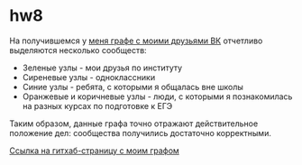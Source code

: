 # hw8
На получившемся у [меня графе с моими друзьями ВК](https://github.com/lerakhorosheva/hw8/blob/master/graph_VK_friends.pdf) отчетливо выделяются несколько сообществ:
- Зеленые узлы - мои друзья по институту
- Сиреневые узлы - одноклассники
- Синие узлы - ребята, с которыми я общалась вне школы
- Оранжевые и коричневые узлы - люди, с которыми я познакомилась на разных курсах по подготовке к ЕГЭ

Таким образом, данные графа точно отражают действительное положение дел: сообщества получились достаточно корректными.

[Ссылка на гитхаб-страницу с моим графом](https://lerakhorosheva.github.io/hw8/)
